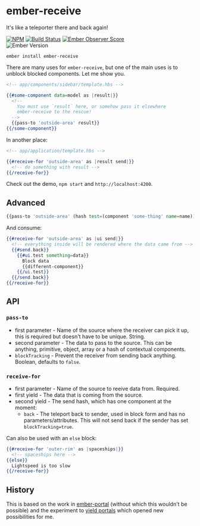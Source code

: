 # ember-receive

It's like a teleporter there and back again!

[![NPM][npm-badge-img]][npm-badge-link]
[![Build Status][travis-badge]][travis-badge-url]
[![Ember Observer Score][ember-observer-badge]][ember-observer-url]  
![Ember Version][ember-version]

```no-highlight
ember install ember-receive
```

There are many uses for `ember-receive`, but one of the main uses is to unblock blocked components. Let me show you.

```hbs
<!-- app/components/sidebar/template.hbs -->

{{#some-component data=model as |result|}}
  <!--
    You must use `result` here, or somehow pass it elsewhere
    ember-receive to the rescue!
  -->
  {{pass-to 'outside-area' result}}
{{/some-component}}
```

In another place:
```hbs
<!-- app/application/template.hbs -->

{{#receive-for 'outside-area' as |result send|}}
  <!-- do something with result -->
{{/receive-for}}
```

Check out the demo, `npm start` and `http://localhost:4200`.

## Advanced

```hbs
{{pass-to 'outside-area' (hash test=(component 'some-thing' name=name))}}
```

And consume:

```hbs
{{#receive-for 'outside-area' as |ui send|}}
  <!-- everything inside will be rendered where the data came from -->
  {{#send.back}}
    {{#ui.test something=data}}
      Block data
      {{different-component}}
    {{/ui.test}}
  {{/send.back}}
{{/receive-for}}
```

## API

### `pass-to`

* first parameter - Name of the source where the receiver can pick it up, this is required but doesn't have to be unique. String.
* second parameter - The data to pass to the source. This can be anything, primitive, object, array or a hash of contextual components.
* `blockTracking` - Prevent the receiver from sending back anything. Boolean, defaults to `false`.

### `receive-for`

* first parameter - Name of the source to reeive data from. Required.
* first yield - The data that is coming from the source.
* second yield - The send hash, which has one component at the moment:
  - `back` - The teleport back to sender, used in block form and has no parameters/attributes.
    This will not send back if the sender has set `blockTracking=true`.

Can also be used with an `else` block:

```hbs
{{#receive-for 'outer-rim' as |spaceships|}}
  <!-- spaceships here -->
{{else}}
  Lightspeed is too slow
{{/receive-for}}
```

## History

This is based on the work in [ember-portal] (without which this wouldn't be possible) and the experiment to [yield portals] which opened new possibilities for me.

[npm-badge-img]: https://badge.fury.io/js/ember-receive.svg
[npm-badge-link]: http://badge.fury.io/js/ember-receive
[travis-badge]: https://travis-ci.org/knownasilya/ember-receive.svg
[travis-badge-url]: https://travis-ci.org/knownasilya/ember-receive
[ember-observer-badge]: http://emberobserver.com/badges/ember-receive.svg
[ember-observer-url]: http://emberobserver.com/addons/ember-receive
[ember-version]: https://embadge.io/v1/badge.svg?start=2.3.0
[ember-portal]: https://github.com/minutebase/ember-portal
[yield portals]: https://github.com/knownasilya/ember-yielded-portals

